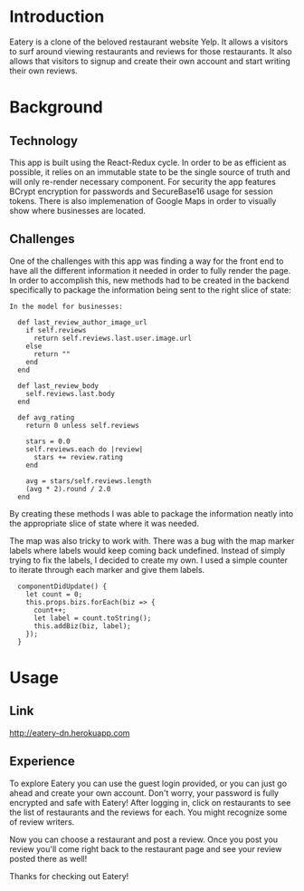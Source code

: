 # Introduction
Eatery is a clone of the beloved restaurant website Yelp. It allows a visitors to surf around viewing restaurants and reviews for those restaurants. It also allows that visitors to signup and create their own account and start writing their own reviews.

# Background

## Technology
This app is built using the React-Redux cycle. In order to be as efficient as possible, it relies on an immutable state to be the single source of truth and will only re-render necessary component. For security the app features BCrypt encryption for passwords and SecureBase16 usage for session tokens. There is also implemenation of Google Maps in order to visually show where businesses are located.

## Challenges
One of the challenges with this app was finding a way for the front end to have all the different information it needed in order to fully render the page. In order to accomplish this, new methods had to be created in the backend specifically to package the information being sent to the right slice of state:
```
In the model for businesses:

  def last_review_author_image_url
    if self.reviews
      return self.reviews.last.user.image.url
    else
      return ""
    end
  end

  def last_review_body
    self.reviews.last.body
  end

  def avg_rating
    return 0 unless self.reviews
    
    stars = 0.0
    self.reviews.each do |review|
      stars += review.rating
    end

    avg = stars/self.reviews.length
    (avg * 2).round / 2.0
  end
```
By creating these methods I was able to package the information neatly into the appropriate slice of state where it was needed.

The map was also tricky to work with. There was a bug with the map marker labels where labels would keep coming back undefined. Instead of simply trying to fix the labels, I decided to create my own. I used a simple counter to iterate through each marker and give them labels.
```
  componentDidUpdate() {
    let count = 0;
    this.props.bizs.forEach(biz => {
      count++;
      let label = count.toString();
      this.addBiz(biz, label);
    });
  }
 ```
# Usage

## Link

http://eatery-dn.herokuapp.com

## Experience

To explore Eatery you can use the guest login provided, or you can just go ahead and create your own account. Don't worry, your password is fully encrypted and safe with Eatery! After logging in, click on restaurants to see the list of restaurants and the reviews for each. You might recognize some of review writers.

Now you can choose a restaurant and post a review. Once you post you review you'll come right back to the restaurant page and see your review posted there as well!

Thanks for checking out Eatery!
